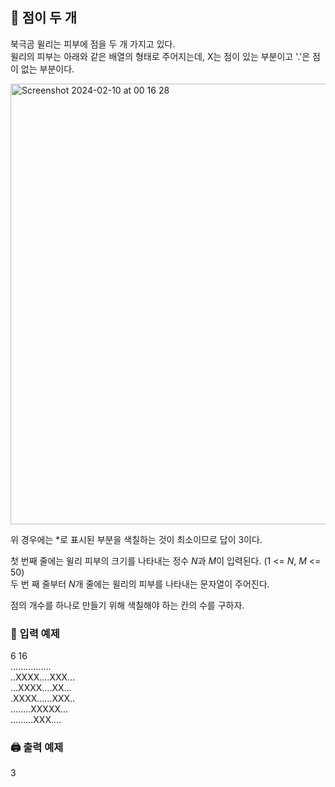 ## 🏁 점이 두 개
북극곰 윌리는 피부에 점을 두 개 가지고 있다.
<br>윌리의 피부는 아래와 같은 배열의 형태로 주어지는데, X는 점이 있는 부분이고 '.'은 점이 없는 부분이다.

<img width="705" alt="Screenshot 2024-02-10 at 00 16 28" src="https://github.com/StopSoo/baekjoon/assets/114139700/7987a582-5993-4394-a456-a3b601e3718f">

위 경우에는 *로 표시된 부분을 색칠하는 것이 최소이므로 답이 3이다.

첫 번째 줄에는 윌리 피부의 크기를 나타내는 정수 $N$과 $M$이 입력된다.  (1 <= $N$, $M$ <= 50)
<br>두 번 째 줄부터 $N$개 줄에는 윌리의 피부를 나타내는 문자열이 주어진다.

점의 개수를 하나로 만들기 위해 색칠해야 하는 칸의 수를 구하자.

### 📝 입력 예제
6 16<br>
................<br>
..XXXX....XXX...<br>
...XXXX....XX...<br>
.XXXX......XXX..<br>
........XXXXX...<br>
.........XXX....


### 🖨️ 출력 예제
3
